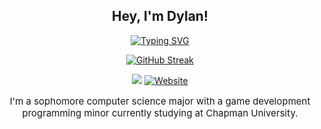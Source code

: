 <div align="center">

## **Hey, I'm Dylan!**

<a href="https://git.io/typing-svg"><img src="https://readme-typing-svg.demolab.com?font=Mono&size=30&duration=3000&pause=100&color=F77808&background=0006FF00&center=true&vCenter=true&random=true&width=500&height=60&lines=A+Game+Developer;A+Web+Developer;A+Unity+Enthusiast;A+Project+Manager;A+Modder;An+Open+Source+Junkie;A+University+Student;A+Computer+Science+Major;A+Research+Assistant;" alt="Typing SVG" /></a>

<a href="https://git.io/streak-stats"><img src="https://github-readme-streak-stats-dylandevelops.vercel.app?user=DylanDevelops&theme=dark&border_radius=10" alt="GitHub Streak" /></a>


![](https://komarev.com/ghpvc/?username=DylanDevelops&label=Visitors+Count&color=orange&style=for-the-badge)
<a href="https://www.dylanravel.com/contact"><img alt="Website" src="https://img.shields.io/badge/Send%20a%20Message-Contact-orange?style=for-the-badge"></a>
<p style="font-size: 15px;">I'm a sophomore computer science major with a game development programming minor currently studying at Chapman University.</p>

</div>

